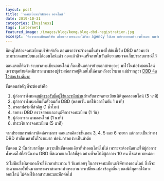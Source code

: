 ```yaml
---
layout: post
title: 'จดทะเบียนบริษัทเอง ออนไลน์'
date: 2019-10-31
categories: [business]
tags: [internet]
featured_image: /images/blog/keng.blog-dbd-registration.jpg
excerpt: 'ต้องจดทะเบียนบริษัท เพื่อนหลายคนบอกให้จ้าง agency ไปเลย แต่เราอยากทำเองทั้งหมด พบว่าง่ายมาก เลยจดประสบการณ์เก็บไว้'
---
```


มีเหตุให้ต้องจดทะเบียนบริษัทจำกัด ตอนแรกว่าจะจ้างคนอื่นทำ แต่ไปค้นที่เว็บ DBD แล้วพบว่า[สามารถจดทะเบียนเองได้ออนไลน์แล้ว][1] ลองแล้วดีจดเสร็จภายในวันเดียวเลยมาจดเก็บประสบการณ์ไว้

ตอนแรกก็คิดว่า ระบบจดทะเบียนออนไลน์ ก็คงเป็นแค่การย้ายเอกสารเยอะๆ มาไว้ในฟอร์มออนไลน์เพราะสุดท้ายต้องมีการลงนามของผู้ร่วมก่อการอยู่ดีเลยไม่ได้คาดหวังอะไรมาก แต่ปรากฎว่า [DBD คิดไว้ค่อนข้างดีมาก][2]

ขั้นตอนสำคัญที่จะต้องทำคือ

1. ผู้ก่อการทั้งหมด[สมัครขอรับชื่อผู้ใช้และรหัสผ่าน][3]สำหรับการจดทะเบียนนิติบุคคลออนไลน์ (5 นาที)
2. ผู้ก่อการทั้งหมดยืนยันตัวตนกับ DBD (หลายวัน แต่ใช้เวลายืนยัน 1 นาที)
3. กรอกฟอร์มที่สำคัญ (1 ชั่วโมง)
4. รอทาง DBD ตรวจสอบและอนุมัติการจดทะเบียน (1 วัน)
5. ผู้ก่อการลงนามออนไลน์ (1 นาที)
6. ชำระเงินการจดทะเบียน (5 นาที)

จากประสบการณ์การติดต่อราชการ ตอนแรกคิดว่าขั้นตอน 3, 4, 5 และ 6 จะยาก แต่กลายเป็นว่าทาง DBD ทำขั้นเหล่านั้นไว้ง่ายมาก ฟอร์มกรอกง่ายเป็นลำดับ

ขั้นตอน 2 นั้นลำบากที่สุด เพราะเป็นขั้นตอนเดียวที่ทำออนไลน์ไม่ได้ เพราะจะต้องนัดแนะให้ผู้ก่อการทั้งหมดไปที่สำนักงาน DBD ที่สะดวกและใกล้ที่สุด อย่างที่จดไปมีผู้ก่อการ 10 คน ก็จะลำบากหน่อย

ถ้าไม่มีอะไรผิดพลาดก็จะใช้เวลาประมาณ 1 วันหน่อยๆ ในการจดทะเบียนบริษัททางออนไลน์ ซึ่งก็จะสะดวกและยั่งยืนมากเพราะเราสามารถทำกระบวนการเปลี่ยนแปลงข้อมูลอื่นๆ ของนิติบุคคลได้ทางออนไลน์ ไม่ต้องใช้เอกสารเยอะแยะอีกต่อไป


[1]: https://ereg.dbd.go.th/ERegistMemberWeb/nonmemberpages/home.xhtml 
[2]: https://ereg.dbd.go.th/ERegistMemberWeb/nonmemberpages/user_manual.xhtml
[3]: https://drive.google.com/file/d/0B4n_XKC9i3mUanEtOUxZb2V3UGM/view?usp=sharing